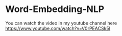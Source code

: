# Word-Embedding-NLP
You can watch the video in my youtube channel here
https://www.youtube.com/watch?v=V0rPEACSk5I
